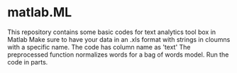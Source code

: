 # matlab.ML
This  repository contains some basic codes for text analytics tool box in Matlab
Make sure to have your data in an .xls format with strings in cloumns with a specific name. The code has column name as 'text'
The preprocessed function normalizes words for a bag of words model.
Run the code in parts.
